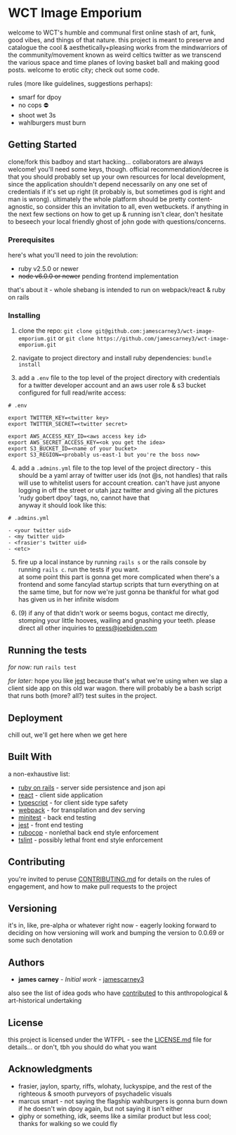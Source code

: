 # WCT Image Emporium

welcome to WCT's humble and communal first online stash of art, funk, good
vibes, and things of that nature. this project is meant to preserve and
catalogue the cool & aesthetically+pleasing works from the mindwarriors of the
community/movement known as weird celtics twitter as we transcend the various
space and time planes of loving basket ball and making good posts. welcome to
erotic city; check out some code.

rules (more like guidelines, suggestions perhaps):
- smarf for dpoy
- no cops ⛔️
- shoot wet 3s
- wahlburgers must burn

## Getting Started

clone/fork this badboy and start hacking... collaborators are always welcome! you'll
need some keys, though. official recommendation/decree is that you should
probably set up your own resources for local development, since the application
shouldn't depend necessarily on any one set of credentials if it's set up right
(it probably is, but sometimes god is right and man is wrong). ultimately the
whole platform should be pretty content-agnostic, so consider this an invitation
to all, even wetbuckets. if anything in the next few sections on how to get up &
running isn't clear, don't hesitate to beseech your local friendly ghost of john
gode with questions/concerns.

### Prerequisites

here's what you'll need to join the revolution:

- ruby v2.5.0 or newer
- ~~node v6.0.0 or newer~~ pending frontend implementation

that's about it - whole shebang is intended to run on webpack/react & ruby on
rails

### Installing

1. clone the repo:
`git clone git@github.com:jamescarney3/wct-image-emporium.git`
or
`git clone https://github.com/jamescarney3/wct-image-emporium.git`

2. navigate to project directory and install ruby dependencies:
`bundle install`

3. add a `.env` file to the top level of the project directory with credentials
for a twitter developer account and an aws user role & s3 bucket configured for
full read/write access:
```
# .env

export TWITTER_KEY=<twitter key>
export TWITTER_SECRET=<twitter secret>

export AWS_ACCESS_KEY_ID=<aws access key id>
export AWS_SECRET_ACCESS_KEY=<ok you get the idea>
export S3_BUCKET_ID=<name of your bucket>
export S3_REGION=<probably us-east-1 but you're the boss now>
```

4. add a `.admins.yml` file to the top level of the project directory - this
should be a yaml array of twitter user ids (not @s, not handles) that rails
will use to whitelist users for account creation. can't have just anyone logging
in off the street or utah jazz twitter and giving all the pictures 'rudy gobert
dpoy' tags, no, cannot have that<br>
anyway it should look like this:
```
# .admins.yml

- <your twitter uid>
- <my twitter uid>
- <frasier's twitter uid>
- <etc>
```

5. fire up a local instance by running `rails s` or the rails console by running
`rails c`. run the tests if you want. <br> at some point this part is gonna get
more complicated when there's a frontend and some fancylad startup scripts that
turn everything on at the same time, but for now we're just gonna be thankful
for what god has given us in her infinite wisdom

6. (9) if any of that didn't work or seems bogus, contact me directly, stomping
your little hooves, wailing and gnashing your teeth. please direct all other
inquiries to press@joebiden.com


## Running the tests

*for now:*
run `rails test`

*for later:*
hope you like [jest][jest-url] because that's what we're using when we slap a
client side app on this old war wagon. there will probably be a bash script
that runs both (more? all?) test suites in the project.

## Deployment

chill out, we'll get here when we get here

## Built With
a non-exhaustive list:

* [ruby on rails][rails-url] - server side persistence and json api
* [react][react-url] - client side application
* [typescript][typescript-url] - for client side type safety
* [webpack][webpack-url] - for transpilation and dev serving
<br><!-- rails ships with webpacker now but shakacode remains on my pay no mind list -->
* [minitest][minitest-url] - back end testing
* [jest][jest-url] - front end testing
<br><!-- come one github format this right -->
* [rubocop][rubocop-url] - nonlethal back end style enforcement
* [tslint][tslint-url] - possibly lethal front end style enforcement


## Contributing

you're invited to peruse [CONTRIBUTING.md][contributing-url] for details on the
rules of engagement, and how to make pull requests to the project

## Versioning

it's in, like, pre-alpha or whatever right now - eagerly looking forward to
deciding on how versioning will work and bumping the version to 0.0.69 or some
such denotation

## Authors

* **james carney** - *Initial work* - [jamescarney3][gode-gh-url]

also see the list of idea gods who have [contributed][contributors-url] to this
anthropological & art-historical undertaking

## License

this project is licensed under the WTFPL - see the [LICENSE.md][license-url] file
for details... or don't, tbh you should do what you want

## Acknowledgments

* frasier, jaylon, sparty, riffs, wlohaty, luckyspipe, and the rest of the
  righteous & smooth purveyors of psychadelic visuals
* marcus smart - not saying the flagship wahlburgers is gonna burn down if he
  doesn't win dpoy again, but not saying it isn't either
* giphy or something, idk, seems like a similar product but less cool; thanks
  for walking so we could fly

[jest-url]: https://github.com/facebook/jest "you're damn right"
[minitest-url]: https://github.com/seattlerb/minitest "it ships with rails, good enough"
[rails-url]: https://rubyonrails.org/ "dhh thank u king"
[react-url]: https://reactjs.org/ "yeah yeah whatever me and everyone else"
[typescript-url]: https://www.typescriptlang.org/ "as typecast as brendan frasier"
[webpack-url]: https://webpack.js.org/ "pack, pack, pack it up ohhhh shit!"
[rubocop-url]: https://github.com/rubocop-hq/rubocop "sole exception to the no cops rule"
[tslint-url]: https://palantir.github.io/tslint/ "compile bofades"

[gode-gh-url]: https://github.com/jamescarney3 "it's ya boi!"
[contributors-url]: https://github.com/jamescarney3/wct-image-emporium/graphs/contributors "they're all just out of frame, laughing too"

[contributing-url]: CONTRIBUTING.md "more code for the code hole"
[license-url]: LICENSE.md "get outta my face kid"
